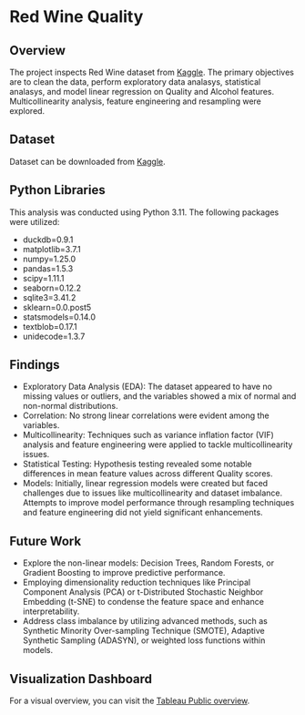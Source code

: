 # Red Wine Quality
## Overview
The project inspects Red Wine dataset from [Kaggle](https://www.kaggle.com/datasets/uciml/red-wine-quality-cortez-et-al-2009?resource=download). The primary objectives are to clean the data, perform exploratory data analasys, statistical analasys, and model linear regression on Quality and Alcohol features. Multicollinearity analysis, feature engineering and resampling were explored.

## Dataset
Dataset can be downloaded from [Kaggle](https://www.kaggle.com/datasets/uciml/red-wine-quality-cortez-et-al-2009?resource=download).

## Python Libraries

This analysis was conducted using Python 3.11. The following packages were utilized:

- duckdb=0.9.1
- matplotlib=3.7.1
- numpy=1.25.0
- pandas=1.5.3
- scipy=1.11.1
- seaborn=0.12.2
- sqlite3=3.41.2
- sklearn=0.0.post5
- statsmodels=0.14.0
- textblob=0.17.1
- unidecode=1.3.7

## Findings

- Exploratory Data Analysis (EDA): The dataset appeared to have no missing values or outliers, and the variables showed a mix of normal and non-normal distributions.
- Correlation: No strong linear correlations were evident among the variables.
- Multicollinearity: Techniques such as variance inflation factor (VIF) analysis and feature engineering were applied to tackle multicollinearity issues.
- Statistical Testing: Hypothesis testing revealed some notable differences in mean feature values across different Quality scores.
- Models: Initially, linear regression models were created but faced challenges due to issues like multicollinearity and dataset imbalance. Attempts to improve model performance through resampling techniques and feature engineering did not yield significant enhancements.

## Future Work

- Explore the non-linear models: Decision Trees, Random Forests, or Gradient Boosting to improve predictive performance.
- Employing dimensionality reduction techniques like Principal Component Analysis (PCA) or t-Distributed Stochastic Neighbor Embedding (t-SNE) to condense the feature space and enhance interpretability.
- Address class imbalance by utilizing advanced methods, such as Synthetic Minority Over-sampling Technique (SMOTE), Adaptive Synthetic Sampling (ADASYN), or weighted loss functions within models.


## Visualization Dashboard

For a visual overview, you can visit the [Tableau Public overview](https://public.tableau.com/app/profile/gintare6386/viz/Wine_quality_17040495299440/RedWineQuality_1?publish=yes).
